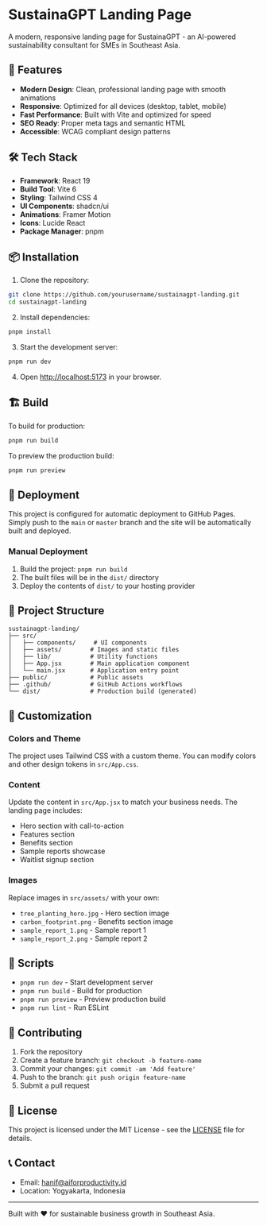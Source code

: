 # SustainaGPT Landing Page

A modern, responsive landing page for SustainaGPT - an AI-powered sustainability consultant for SMEs in Southeast Asia.

## 🚀 Features

- **Modern Design**: Clean, professional landing page with smooth animations
- **Responsive**: Optimized for all devices (desktop, tablet, mobile)
- **Fast Performance**: Built with Vite and optimized for speed
- **SEO Ready**: Proper meta tags and semantic HTML
- **Accessible**: WCAG compliant design patterns

## 🛠️ Tech Stack

- **Framework**: React 19
- **Build Tool**: Vite 6
- **Styling**: Tailwind CSS 4
- **UI Components**: shadcn/ui
- **Animations**: Framer Motion
- **Icons**: Lucide React
- **Package Manager**: pnpm

## 📦 Installation

1. Clone the repository:
```bash
git clone https://github.com/yourusername/sustainagpt-landing.git
cd sustainagpt-landing
```

2. Install dependencies:
```bash
pnpm install
```

3. Start the development server:
```bash
pnpm run dev
```

4. Open [http://localhost:5173](http://localhost:5173) in your browser.

## 🏗️ Build

To build for production:

```bash
pnpm run build
```

To preview the production build:

```bash
pnpm run preview
```

## 🚀 Deployment

This project is configured for automatic deployment to GitHub Pages. Simply push to the `main` or `master` branch and the site will be automatically built and deployed.

### Manual Deployment

1. Build the project: `pnpm run build`
2. The built files will be in the `dist/` directory
3. Deploy the contents of `dist/` to your hosting provider

## 📁 Project Structure

```
sustainagpt-landing/
├── src/
│   ├── components/     # UI components
│   ├── assets/        # Images and static files
│   ├── lib/           # Utility functions
│   ├── App.jsx        # Main application component
│   └── main.jsx       # Application entry point
├── public/            # Public assets
├── .github/           # GitHub Actions workflows
└── dist/              # Production build (generated)
```

## 🎨 Customization

### Colors and Theme

The project uses Tailwind CSS with a custom theme. You can modify colors and other design tokens in `src/App.css`.

### Content

Update the content in `src/App.jsx` to match your business needs. The landing page includes:

- Hero section with call-to-action
- Features section
- Benefits section
- Sample reports showcase
- Waitlist signup section

### Images

Replace images in `src/assets/` with your own:

- `tree_planting_hero.jpg` - Hero section image
- `carbon_footprint.png` - Benefits section image
- `sample_report_1.png` - Sample report 1
- `sample_report_2.png` - Sample report 2

## 📝 Scripts

- `pnpm run dev` - Start development server
- `pnpm run build` - Build for production
- `pnpm run preview` - Preview production build
- `pnpm run lint` - Run ESLint

## 🤝 Contributing

1. Fork the repository
2. Create a feature branch: `git checkout -b feature-name`
3. Commit your changes: `git commit -am 'Add feature'`
4. Push to the branch: `git push origin feature-name`
5. Submit a pull request

## 📄 License

This project is licensed under the MIT License - see the [LICENSE](LICENSE) file for details.

## 📞 Contact

- Email: hanif@aiforproductivity.id
- Location: Yogyakarta, Indonesia

---

Built with ❤️ for sustainable business growth in Southeast Asia. 